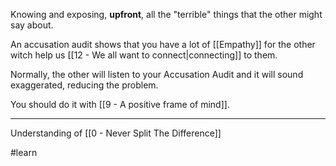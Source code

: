 Knowing and exposing, **upfront**, all the "terrible" things that the other might say about.

An accusation audit shows that you have a lot of [[Empathy]] for the other witch help us [[12 - We all want to connect|connecting]] to them.

Normally, the other will listen to your Accusation Audit and it will sound exaggerated, reducing the problem.

You should do it with [[9 - A positive frame of mind]].

---

Understanding of [[0 - Never Split The Difference]]

#learn
